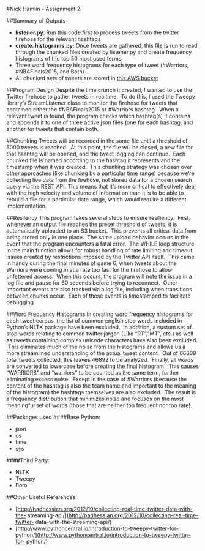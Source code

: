 #Nick Hamlin - Assignment 2

##Summary of Outputs
- **listener.py**: Run this code first to process tweets from the twitter firehose for the relevant hashtags
- **create_histograms.py**: Once tweets are gathered, this file is run to read through the chunked files created by listener.py and create frequency histograms of the top 50 most used terms
- Three word frequency histograms for each type of tweet (#Warriors, #NBAFinals2015, and Both)
- All chunked sets of tweets are stored in [this AWS bucket](https://s3-us-west-2.amazonaws.com/hamlin-mids-assignment2) 


##Program Design
Despite the time crunch it created, I wanted to use the Twitter firehose to
gather tweets in realtime.  To do this, I used the Tweepy library’s
StreamListener class to monitor the firehose for tweets that contained either
the #NBAFinals2015 or #Warriors hashtag.  When a relevant tweet is found, the
program checks which hashtag(s) it contains and appends it to one of three
active json files (one for each hashtag, and another for tweets that contain
both.

##Chunking
Tweets will be recorded in the same file until a threshold of 5000 tweets is
reached.  At this point, the file will be closed, a new file for that hashtag
will be opened, and the tweet logging can continue.  Each chunked file is
named according to the hashtag it represents and the timestamp when it was
created.  This chunking strategy was chosen over other approaches (like
chunking by a particular time range) because we’re collecting live data from
the firehose, not stored data for a chosen search query via the REST API.
This means that it’s more critical to effectively deal with the high velocity
and volume of information than it is to be able to rebuild a file for a
particular date range, which would require a different implementation.

##Resilency
This program takes several steps to ensure resiliency.  First, whenever an
output file reaches the preset threshold of tweets, it is automatically
uploaded to an S3 bucket.  This prevents all critical data from being stored
only in one place.  The same upload behavior occurs in the event that the
program encounters a fatal error.  The WHILE loop structure in the main
function allows for robust handling of rate limiting and timeout issues
created by restrictions imposed by the Twitter API itself.  This came in handy
during the final minutes of game 6, when tweets about the Warriors were coming
in at a rate too fast for the firehose to allow unfettered access.  When this
occurs, the program will note the issue in a log file and pause for 60 seconds
before trying to reconnect.  Other important events are also tracked via a log
file, including when transitions between chunks occur.  Each of these events
is timestamped to facilitate debugging

##Word Frequency Histograms
In creating word frequency histograms for each tweet corpus, the list of
common english stop words included in Python’s NLTK package have been
excluded.  In addition, a custom set of stop words relating to common twitter
jargon (Like “RT”,”MT”, etc.) as well as tweets containing complex unicode
characters have also been excluded.  This eliminates much of the noise from
the histograms and allows us a more streamlined understanding of the actual
tweet content.  Out of 66609 total tweets collected, this leaves 46892 to be
analyzed.  Finally, all words are converted to lowercase before creating the
final histogram.  This causes “WARRIORS” and “warriors” to be counted as the
same term, further eliminating excess noise.  Except in the case of #Warriors
(because the content of the hashtag is also the team name and important to the
meaning of the histogram) the hashtags themselves are also excluded.  The
result is a frequency distribution that minimizes noise and focuses on the
most meaningful set of words (those that are neither too frequent nor too
rare).

##Packages used
####Base Python:
- json
- os
- time
- sys

####Third Party:
- NLTK
- Tweepy
- Boto

##Other Useful References:
- [http://badhessian.org/2012/10/collecting-real-time-twitter-data-with-the-
streaming-api/](http://badhessian.org/2012/10/collecting-real-time-twitter-
data-with-the-streaming-api/)
- [http://www.pythoncentral.io/introduction-to-tweepy-twitter-for-
python/](http://www.pythoncentral.io/introduction-to-tweepy-twitter-for-
python/)


